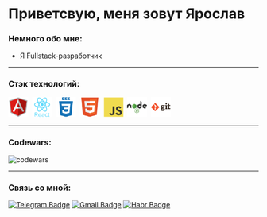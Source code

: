 # Приветсвую, меня зовут Ярослав

### Немного обо мне:

* Я Fullstack-разработчик 
---
### Стэк технологий:
<div>
  <img src="https://github.com/devicons/devicon/blob/master/icons/angularjs/angularjs-original.svg"title="Angular" alt="Angular" width="40" height="40"/>&nbsp;
  <img src="https://github.com/devicons/devicon/blob/master/icons/react/react-original-wordmark.svg" title="React" alt="React" width="40" height="40"/>&nbsp;
  <img src="https://github.com/devicons/devicon/blob/master/icons/css3/css3-plain-wordmark.svg"  title="CSS3" alt="CSS" width="40" height="40"/>&nbsp;
  <img src="https://github.com/devicons/devicon/blob/master/icons/html5/html5-original.svg" title="HTML5" alt="HTML" width="40" height="40"/>&nbsp;
  <img src="https://github.com/devicons/devicon/blob/master/icons/javascript/javascript-original.svg" title="JavaScript" alt="JavaScript" width="40" height="40"/>&nbsp;
  <img src="https://github.com/devicons/devicon/blob/master/icons/nodejs/nodejs-original-wordmark.svg" title="NodeJS" alt="NodeJS" width="40" height="40"/>&nbsp;
  <img src="https://github.com/devicons/devicon/blob/master/icons/git/git-original-wordmark.svg" title="Git" **alt="Git" width="40" height="40"/>
</div>

---

### Codewars: 
![codewars](https://www.codewars.com/users/Killa66/badges/large)

---

### Связь со мной: 
[![Telegram Badge](https://img.shields.io/badge/-killa_66-blue?style=flat&logo=Telegram&logoColor=white)](https://t.me/killa_66) 
[![Gmail Badge](https://img.shields.io/badge/-Gmail-red?style=flat&logo=Gmail&logoColor=white)](mailto:killa669966@gmail.com)
[![Habr Badge](https://img.shields.io/badge/-Habr-red?style=flat&logo=habr&logoColor=white)](https://https://career.habr.com/killa66)

